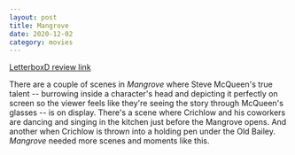 ```yaml
---
layout: post
title: Mangrove
date: 2020-12-02
category: movies
---
```

 
[LetterboxD review link](https://letterboxd.com/samarthbhaskar/film/mangrove-2020/)

There are a couple of scenes in <em>Mangrove</em> where Steve McQueen's true talent -- burrowing inside a character's head and depicting it perfectly on screen so the viewer feels like they're seeing the story through McQueen's glasses -- is on display. There's a scene where Crichlow and his coworkers are dancing and singing in the kitchen just before the Mangrove opens. And another when Crichlow is thrown into a holding pen under the Old Bailey. <em>Mangrove</em> needed more scenes and moments like this. 